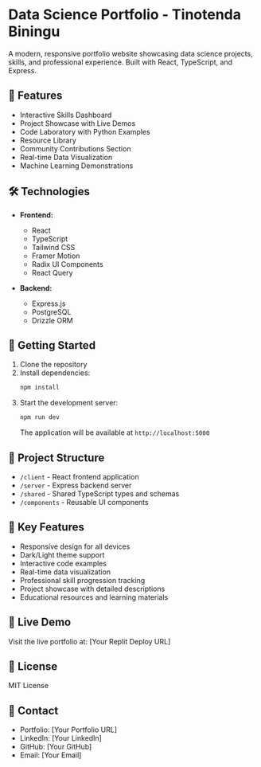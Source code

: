 
# Data Science Portfolio - Tinotenda Biningu

A modern, responsive portfolio website showcasing data science projects, skills, and professional experience. Built with React, TypeScript, and Express.

## 🚀 Features

- Interactive Skills Dashboard
- Project Showcase with Live Demos
- Code Laboratory with Python Examples
- Resource Library
- Community Contributions Section
- Real-time Data Visualization
- Machine Learning Demonstrations

## 🛠️ Technologies

- **Frontend:**
  - React
  - TypeScript
  - Tailwind CSS
  - Framer Motion
  - Radix UI Components
  - React Query

- **Backend:**
  - Express.js
  - PostgreSQL
  - Drizzle ORM

## 🔧 Getting Started

1. Clone the repository
2. Install dependencies:
   ```bash
   npm install
   ```
3. Start the development server:
   ```bash
   npm run dev
   ```
   The application will be available at `http://localhost:5000`

## 📁 Project Structure

- `/client` - React frontend application
- `/server` - Express backend server
- `/shared` - Shared TypeScript types and schemas
- `/components` - Reusable UI components

## 🌟 Key Features

- Responsive design for all devices
- Dark/Light theme support
- Interactive code examples
- Real-time data visualization
- Professional skill progression tracking
- Project showcase with detailed descriptions
- Educational resources and learning materials

## 🔗 Live Demo

Visit the live portfolio at: [Your Replit Deploy URL]

## 📄 License

MIT License

## 👤 Contact

- Portfolio: [Your Portfolio URL]
- LinkedIn: [Your LinkedIn]
- GitHub: [Your GitHub]
- Email: [Your Email]
